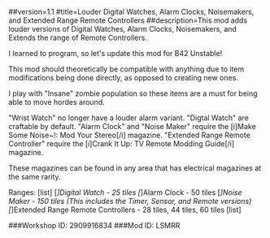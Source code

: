 ##version=1.1
#title=Louder Digital Watches, Alarm Clocks, Noisemakers, and Extended Range Remote Controllers
##description=This mod adds louder versions of Digital Watches, Alarm Clocks, Noisemakers, and Extends the range of Remote Controllers.

I learned to program, so let's update this mod for B42 Unstable!

This mod should theoretically be compatible with anything due to item modifications being done directly, as opposed to creating new ones.

I play with "Insane" zombie population so these items are a must for being able to move hordes around.

"Wrist Watch" no longer have a louder alarm variant.
"Digtal Watch" are craftable by default.
"Alarm Clock" and "Noise Maker" require the [i]Make Some Noise~!: Mod Your Stereo[/i] magazine.
"Extended Range Remote Controller" require the [i]Crank It Up: TV Remote Modding Guide[/i] magazine.

These magazines can be found in any area that has electrical magazines at the same rarity.

Ranges:
[list]
[*]Digital Watch - 25 tiles
[*]Alarm Clock - 50 tiles
[*]Noise Maker - 150 tiles (This includes the Timer, Sensor, and Remote versions)
[*]Extended Range Remote Controllers - 28 tiles, 44 tiles, 60 tiles
[list]

###Workshop ID: 2909916834
###Mod ID: LSMRR
